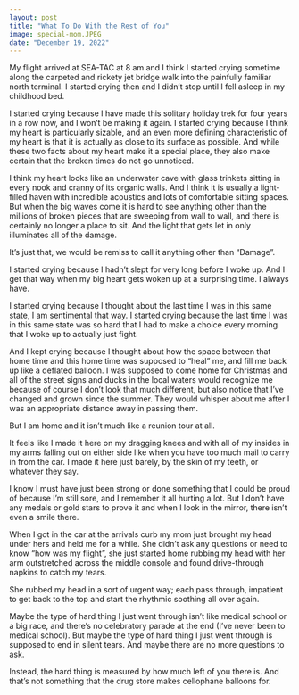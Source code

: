 ```yaml
---
layout: post
title: "What To Do With the Rest of You"
image: special-mom.JPEG
date: "December 19, 2022"
---
```


My flight arrived at SEA-TAC at 8 am and I think I started crying sometime along the carpeted and rickety jet bridge walk into the painfully familiar north terminal. I started crying then and I didn’t stop until I fell asleep in my childhood bed. 

I started crying because I have made this solitary holiday trek for four years in a row now, and I won’t be making it again. I started crying because I think my heart is particularly sizable, and an even more defining characteristic of my heart is that it is actually as close to its surface as possible. And while these two facts about my heart make it a special place, they also make certain that the broken times do not go unnoticed. 

I think my heart looks like an underwater cave with glass trinkets sitting in every nook and cranny of its organic walls. And I think it is usually a light-filled haven with incredible acoustics and lots of comfortable sitting spaces. But when the big waves come it is hard to see anything other than the millions of broken pieces that are sweeping from wall to wall, and there is certainly no longer a place to sit. And the light that gets let in only illuminates all of the damage. 

It’s just that, we would be remiss to call it anything other than “Damage”.

I started crying because I hadn’t slept for very long before I woke up. And I get that way when my big heart gets woken up at a surprising time. I always have.

I started crying because I thought about the last time I was in this same state, I am sentimental that way. I started crying because the last time I was in this same state was so hard that I had to make a choice every morning that I woke up to actually just fight. 

And I kept crying because I thought about how the space between that home time and this home time was supposed to “heal” me, and fill me back up like a deflated balloon. I was supposed to come home for Christmas and all of the street signs and ducks in the local waters would recognize me because of course I don’t look that much different, but also notice that I’ve changed and grown since the summer. They would whisper about me after I was an appropriate distance away in passing them.

But I am home and it isn’t much like a reunion tour at all. 

It feels like I made it here on my dragging knees and with all of my insides in my arms falling out on either side like when you have too much mail to carry in from the car. I made it here just barely, by the skin of my teeth, or whatever they say. 

I know I must have just been strong or done something that I could be proud of because I’m still sore, and I remember it all hurting a lot. But I don’t have any medals or gold stars to prove it and when I look in the mirror, there isn’t even a smile there. 

When I got in the car at the arrivals curb my mom just brought my head under hers and held me for a while. She didn’t ask any questions or need to know “how was my flight”, she just started home rubbing my head with her arm outstretched across the middle console and found drive-through napkins to catch my tears. 

She rubbed my head in a sort of urgent way; each pass through, impatient to get back to the top and start the rhythmic soothing all over again.

Maybe the type of hard thing I just went through isn’t like medical school or a big race, and there’s no celebratory parade at the end (I’ve never been to medical school). But maybe the type of hard thing I just went through is supposed to end in silent tears. And maybe there are no more questions to ask. 

Instead, the hard thing is measured by how much left of you there is. And that’s not something that the drug store makes cellophane balloons for.
